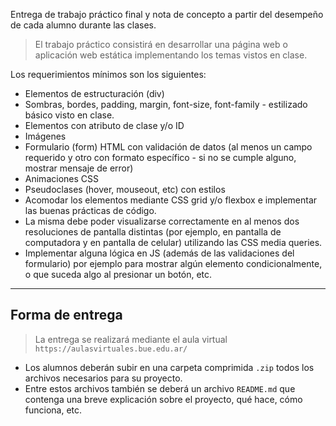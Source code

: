 Entrega de trabajo práctico final y nota de concepto a partir del desempeño de cada alumno durante las clases.

>	El trabajo práctico consistirá en desarrollar una página web  o aplicación web estática implementando los temas vistos en clase. 

Los requerimientos mínimos son los siguientes:
- Elementos de estructuración (div)
- Sombras, bordes, padding, margin, font-size, font-family - estilizado básico visto en clase.
- Elementos con atributo de clase y/o ID
- Imágenes
- Formulario (form) HTML con validación de datos (al menos un campo requerido y otro con formato específico - si no se cumple alguno, mostrar mensaje de error)
- Animaciones CSS
- Pseudoclases (hover, mouseout, etc) con estilos
- Acomodar los elementos mediante CSS grid y/o flexbox e implementar las buenas prácticas de código. 
- La misma debe poder visualizarse correctamente en al menos dos resoluciones de pantalla distintas (por ejemplo, en pantalla de computadora y en pantalla de celular) utilizando las CSS media queries.
- Implementar alguna lógica en JS (además de las validaciones del formulario) por ejemplo para mostrar algún elemento condicionalmente, o que suceda algo al presionar un botón, etc.

---
## Forma de entrega

> La entrega se realizará mediante el aula virtual `https://aulasvirtuales.bue.edu.ar/` 

- Los alumnos deberán subir en una carpeta comprimida `.zip` todos los archivos necesarios para su proyecto.
- Entre estos archivos también se deberá un archivo `README.md` que contenga una breve explicación sobre el proyecto, qué hace, cómo funciona, etc.

